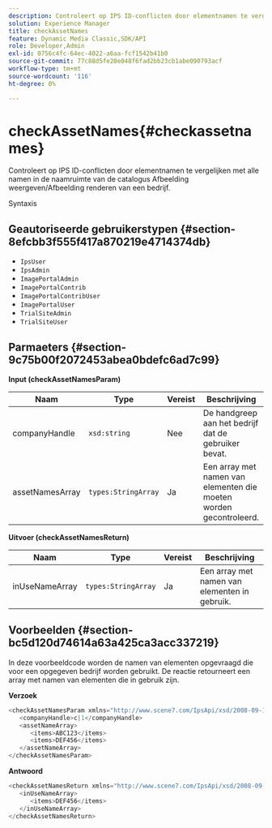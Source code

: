 ```yaml
---
description: Controleert op IPS ID-conflicten door elementnamen te vergelijken met alle namen in de naamruimte van de catalogus Afbeelding weergeven/Afbeelding renderen van een bedrijf.
solution: Experience Manager
title: checkAssetNames
feature: Dynamic Media Classic,SDK/API
role: Developer,Admin
exl-id: 0756c4fc-64ec-4022-a6aa-fcf1542b41b0
source-git-commit: 77c88d5fe20e048f6fad2bb23cb1abe090793acf
workflow-type: tm+mt
source-wordcount: '116'
ht-degree: 0%

---
```


# checkAssetNames{#checkassetnames}

Controleert op IPS ID-conflicten door elementnamen te vergelijken met alle namen in de naamruimte van de catalogus Afbeelding weergeven/Afbeelding renderen van een bedrijf.

Syntaxis

## Geautoriseerde gebruikerstypen {#section-8efcbb3f555f417a870219e4714374db}

* `IpsUser`
* `IpsAdmin`
* `ImagePortalAdmin`
* `ImagePortalContrib`
* `ImagePortalContribUser`
* `ImagePortalUser`
* `TrialSiteAdmin`
* `TrialSiteUser`

## Parmaeters {#section-9c75b00f2072453abea0bdefc6ad7c99}

**Input (checkAssetNamesParam)**

| Naam | Type | Vereist | Beschrijving |
|---|---|---|---|
| companyHandle | `xsd:string` | Nee | De handgreep aan het bedrijf dat de gebruiker bevat. |
| assetNamesArray | `types:StringArray` | Ja | Een array met namen van elementen die moeten worden gecontroleerd. |

**Uitvoer (checkAssetNamesReturn)**

| Naam | Type | Vereist | Beschrijving |
|---|---|---|---|
| inUseNameArray | `types:StringArray` | Ja | Een array met namen van elementen in gebruik. |

## Voorbeelden {#section-bc5d120d74614a63a425ca3acc337219}

In deze voorbeeldcode worden de namen van elementen opgevraagd die voor een opgegeven bedrijf worden gebruikt. De reactie retourneert een array met namen van elementen die in gebruik zijn.

**Verzoek**

```java
<checkAssetNamesParam xmlns="http://www.scene7.com/IpsApi/xsd/2008-09-10">
   <companyHandle>c|1</companyHandle>
   <assetNameArray>
      <items>ABC123</items>
      <items>DEF456</items>
   </assetNameArray>
</checkAssetNamesParam>
```

**Antwoord**

```java
<checkAssetNamesReturn xmlns="http://www.scene7.com/IpsApi/xsd/2008-09-10">
   <inUseNameArray>
      <items>DEF456</items>
   </inUseNameArray>
</checkAssetNamesReturn>
```
